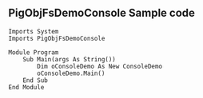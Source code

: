 ## PigObjFsDemoConsole Sample code

```
Imports System
Imports PigObjFsDemoConsole

Module Program
    Sub Main(args As String())
        Dim oConsoleDemo As New ConsoleDemo
        oConsoleDemo.Main()
    End Sub
End Module
```
